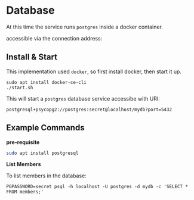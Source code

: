 # Database

At this time the service runs `postgres` inside a docker container.

accessible via the connection address:

## Install & Start

This implementation used `docker`, so first install docker, then start it up.

```
sudo apt install docker-ce-cli
./start.sh
```

This will start a `postgres` database service accessibe with URI:

```
postgresql+psycopg2://postgres:secret@localhost/mydb?port=5432
```

## Example Commands

**pre-requisite**

```bash
sudo apt install postgresql
```

**List Members**

To list members in the database:

```
PGPASSWORD=secret psql -h localhost -U postgres -d mydb -c 'SELECT * FROM members;'
```
